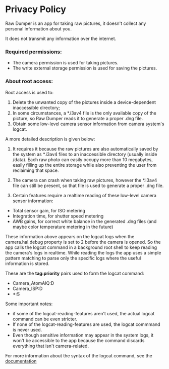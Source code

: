 # Privacy Policy

Raw Dumper is an app for taking raw pictures, it doesn't collect any personal information about you.

It does not transmit any information over the internet.

### Required permissions:
* The camera permission is used for taking pictures.
* The write external storage permission is used for saving the pictures.

### About root access:

Root access is used to:
1. Delete the unwanted copy of the pictures inside a device-dependent inaccessible directory;
2. In some circumstances, a \*.i3av4 file is the only available copy of the picture, so Raw Dumper reads it to generate a proper .dng file.
3. Obtain some low-level camera sensor information from camera system's logcat.

A more detailed description is given below:

1. It requires it because the raw pictures are also automatically saved by the system as \*.i3av4 files to an inaccessible directory (usually inside /data). Each raw photo can easily occupy more than 10 megabytes, easily filling up the entire storage while also preventing the user from reclaiming that space. 

2. The camera can crash when taking raw pictures, however the \*.i3av4 file can still be present, so that file is used to generate a proper .dng file.

3. Certain features require a realtime reading of these low-level camera sensor information:

- Total sensor gain, for ISO metering
- Integration time, for shutter speed metering
- AWB gains, for correct white balance in the generated .dng files (and maybe color temperature metering in the future)

These information above appears on the logcat logs when the camera.hal.debug property is set to 2 before the camera is opened. So the app calls the logcat command in a background root shell to keep reading the camera's logs in realtime. While reading the logs the app uses a simple pattern matching to parse only the specific logs where the useful information is stored. 

These are the **tag\:priority** pairs used to form the logcat command:
- Camera_AtomAIQ:D
- Camera_ISP:D
- \*:S

Some important notes:

- if some of the logcat-reading-features aren't used, the actual logcat command can be even stricter.
- If none of the logcat-reading-features are used, the logcat commmand is never used.
- Even though sensitive information may appear in the system logs, it won't be accessible to the app because the command discards everything that isn't camera-related.

For more information about the syntax of the logcat command, see the [documentation](https://developer.android.com/studio/command-line/logcat)

